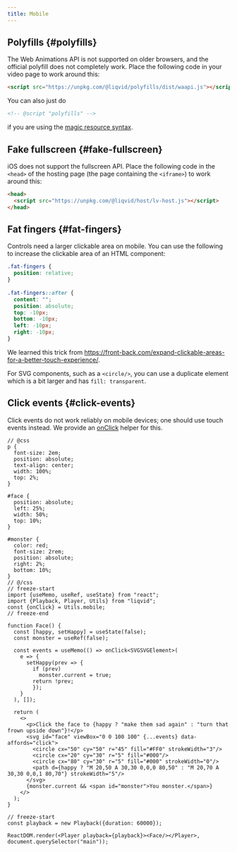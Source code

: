 ```yaml
---
title: Mobile
---
```


## Polyfills {#polyfills}

The Web Animations API is not supported on older browsers, and the official polyfill does not completely work. Place the following code in your video page to work around this:

```html
<script src="https://unpkg.com/@liqvid/polyfills/dist/waapi.js"></script>
```
You can also just do
```html
<!-- @script "polyfills" -->
```
if you are using the [magic resource syntax](../cli/macros.md#script).

## Fake fullscreen {#fake-fullscreen}

iOS does not support the fullscreen API. Place the following code in the `<head>` of the hosting page (the page containing the `<iframe>`) to work around this:

```html
<head>
  <script src="https://unpkg.com/@liqvid/host/lv-host.js"></script>
</head>
```

## Fat fingers {#fat-fingers}

Controls need a larger clickable area on mobile. You can use the following to increase the clickable area of an HTML component:

```css
.fat-fingers {
  position: relative;
}
    
.fat-fingers::after {
  content: "";
  position: absolute;
  top: -10px;
  bottom: -10px;
  left: -10px;
  right: -10px;
}
```

We learned this trick from https://front-back.com/expand-clickable-areas-for-a-better-touch-experience/.

For SVG components, such as a `<circle/>`, you can use a duplicate element which is a bit larger and has `fill: transparent`.

## Click events {#click-events}

Click events do not work reliably on mobile devices; one should use touch events instead. We provide an [onClick](../reference/Utils/mobile.md#onClick) helper for this.

```tsx liqvid
// @css
p {
  font-size: 2em;
  position: absolute;
  text-align: center;
  width: 100%;
  top: 2%;
}

#face {
  position: absolute;
  left: 25%;
  width: 50%;
  top: 10%;
}

#monster {
  color: red;
  font-size: 2rem;
  position: absolute;
  right: 2%;
  bottom: 10%;
}
// @/css
// freeze-start
import {useMemo, useRef, useState} from "react";
import {Playback, Player, Utils} from "liqvid";
const {onClick} = Utils.mobile;
// freeze-end

function Face() {
  const [happy, setHappy] = useState(false);
  const monster = useRef(false);

  const events = useMemo(() => onClick<SVGSVGElement>(
    e => {
      setHappy(prev => {
        if (prev)
          monster.current = true;
        return !prev;
        });
    }
  ), []);

  return (
    <>
      <p>Click the face to {happy ? "make them sad again" : "turn that frown upside down"}!</p>
      <svg id="face" viewBox="0 0 100 100" {...events} data-affords="click">
        <circle cx="50" cy="50" r="45" fill="#FF0" strokeWidth="3"/>
        <circle cx="20" cy="30" r="5" fill="#000"/>
        <circle cx="80" cy="30" r="5" fill="#000" strokeWidth="0"/>
        <path d={happy ? "M 20,50 A 30,30 0,0,0 80,50" : "M 20,70 A 30,30 0,0,1 80,70"} strokeWidth="5"/>
      </svg>
      {monster.current && <span id="monster">You monster.</span>}
    </>
  );
}

// freeze-start
const playback = new Playback({duration: 60000});

ReactDOM.render(<Player playback={playback}><Face/></Player>, document.querySelector("main"));
```
<!-- 
## Scroll events {#scroll-events}

On mobile, `Player` intercepts `touchmove` events to prevent scrolling of the window. This can cause problems with scrolling in elements with `overflow: auto` and variants. To ensure an element can be scrolled, write

```tsx
<div onTouchMove={Player.allowScroll}>
``` -->

